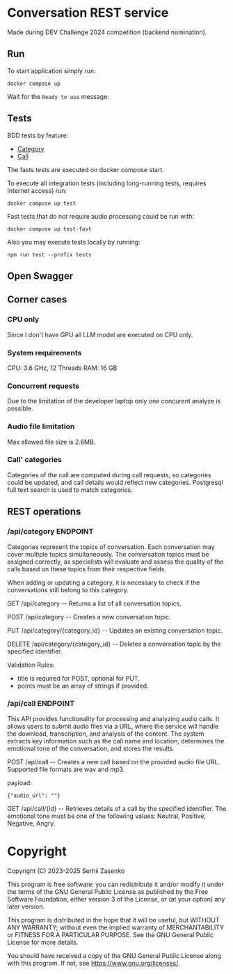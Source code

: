 # Conversation REST service

Made during DEV Challenge 2024 competition (backend nomination).

## Run

To start application simply run:

```
docker compose up
```

Wait for the `Ready to use` message.

## Tests

BDD tests by feature:
  * [Category](./tests/features/category.feature)
  * [Call](./tests/features/call.feature)

The fasts tests are executed on docker compose start.

To execute all integration tests (including long-running tests, requires
Internet access) run:
```
docker compose up test
```

Fast tests that do not require audio processing could be run with:
```
docker compose up test-fast
```

Also you may execute tests locally by running:

```
npm run test --prefix tests
```

## Open Swagger


## Corner cases

### CPU only

Since I don't have GPU all LLM model are executed on CPU only.

### System requirements

CPU: 3.6 GHz, 12 Threads
RAM: 16 GB 

### Concurrent requests

Due to the limitation of the developer laptop only one concurent analyze is possible.

### Audio file limitation

Max allowed file size is 2.6MB.

### Call' categories

Categories of the call are computed during call requests, so categories could
be updated, and call details would reflect new categories.
Postgresql full text search is used to match categories.

## REST operations

### /api/category ENDPOINT

Categories represent the topics of conversation. Each conversation may cover
multiple topics simultaneously. The conversation topics must be assigned
correctly, as specialists will evaluate and assess the quality of the calls
based on these topics from their respective fields.

When adding or updating a category, it is necessary to check if the conversations still belong to this category.

GET /api/category -- Returns a list of all conversation topics.

POST /api/category -- Creates a new conversation topic.

PUT /api/category/{category_id} -- Updates an existing conversation topic.

DELETE /api/category/{category_id} -- Deletes a conversation topic by the specified identifier.

Validation Rules:
- title is required for POST, optional for PUT.
- points must be an array of strings if provided.

### /api/call ENDPOINT

This API provides functionality for processing and analyzing audio calls. It
allows users to submit audio files via a URL, where the service will handle the
download, transcription, and analysis of the content. The system extracts key
information such as the call name and location, determines the emotional
tone of the conversation, and stores the results.

POST /api/call -- Creates a new call based on the provided audio file URL. Supported file formats are wav and mp3.

payload:
```
{"audio_url": ""}
```

GET /api/call/{id} -- Retrieves details of a call by the specified identifier.
The emotional tone must be one of the following values: Neutral, Positive,
Negative, Angry.

# Copyright

Copyright (C) 2023-2025 Serhii Zasenko

This program is free software: you can redistribute it and/or modify
it under the terms of the GNU General Public License as published by
the Free Software Foundation, either version 3 of the License, or
(at your option) any later version.

This program is distributed in the hope that it will be useful,
but WITHOUT ANY WARRANTY; without even the implied warranty of
MERCHANTABILITY or FITNESS FOR A PARTICULAR PURPOSE.  See the
GNU General Public License for more details.

You should have received a copy of the GNU General Public License
along with this program.  If not, see <https://www.gnu.org/licenses/>.
